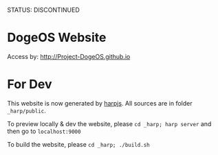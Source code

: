 STATUS: DISCONTINUED

DogeOS Website
========================

Access by: <http://Project-DogeOS.github.io>

For Dev
========================

This website is now generated by [harpjs](http://harpjs.com/). All sources are in folder `_harp/public`.

To preview locally & dev the website, please `cd _harp; harp server` and then go to `localhost:9000`

To build the website, please `cd _harp; ./build.sh`
